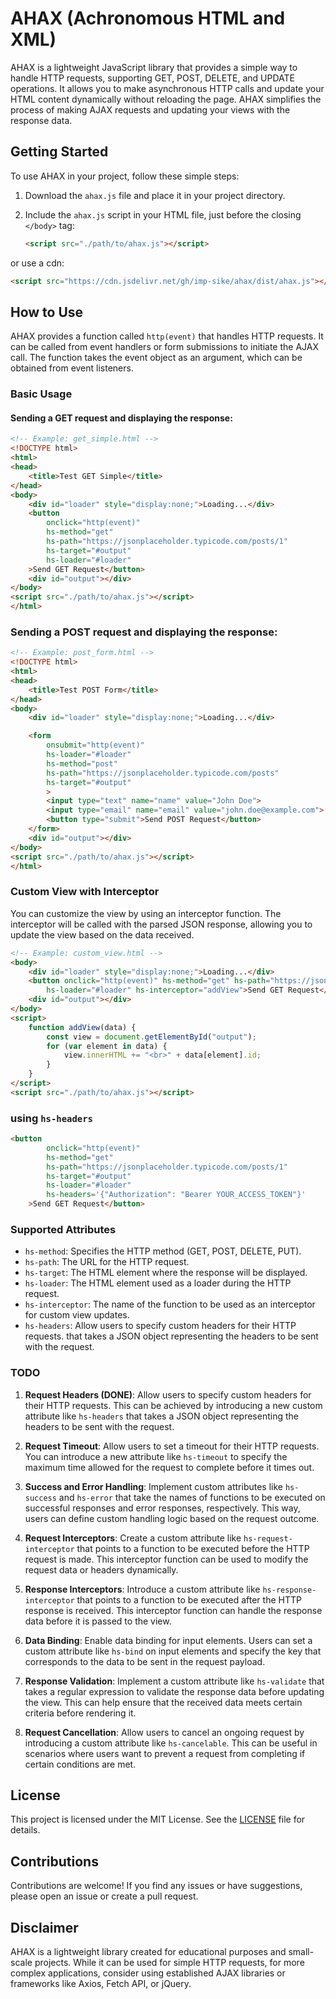 # AHAX (Achronomous HTML and XML)

AHAX is a lightweight JavaScript library that provides a simple way to handle HTTP requests, supporting GET, POST, DELETE, and UPDATE operations. It allows you to make asynchronous HTTP calls and update your HTML content dynamically without reloading the page. AHAX simplifies the process of making AJAX requests and updating your views with the response data.

## Getting Started

To use AHAX in your project, follow these simple steps:

1. Download the `ahax.js` file and place it in your project directory.

2. Include the `ahax.js` script in your HTML file, just before the closing `</body>` tag:

   ```html
   <script src="./path/to/ahax.js"></script>
   ```
or use a cdn:
```html
<script src="https://cdn.jsdelivr.net/gh/imp-sike/ahax/dist/ahax.js"></script>
```

## How to Use

AHAX provides a function called `http(event)` that handles HTTP requests. It can be called from event handlers or form submissions to initiate the AJAX call. The function takes the event object as an argument, which can be obtained from event listeners.

### Basic Usage

#### Sending a GET request and displaying the response:

```html
<!-- Example: get_simple.html -->
<!DOCTYPE html>
<html>
<head>
    <title>Test GET Simple</title>
</head>
<body>
    <div id="loader" style="display:none;">Loading...</div>
    <button 
        onclick="http(event)"
        hs-method="get"
        hs-path="https://jsonplaceholder.typicode.com/posts/1"
        hs-target="#output"
        hs-loader="#loader"
    >Send GET Request</button>
    <div id="output"></div>
</body>
<script src="./path/to/ahax.js"></script>
</html>
```

### Sending a POST request and displaying the response:

```html
<!-- Example: post_form.html -->
<!DOCTYPE html>
<html>
<head>
    <title>Test POST Form</title>
</head>
<body>
    <div id="loader" style="display:none;">Loading...</div>

    <form 
        onsubmit="http(event)"
        hs-loader="#loader"
        hs-method="post" 
        hs-path="https://jsonplaceholder.typicode.com/posts"
        hs-target="#output"
        >
        <input type="text" name="name" value="John Doe">
        <input type="email" name="email" value="john.doe@example.com">
        <button type="submit">Send POST Request</button>
    </form>
    <div id="output"></div>
</body>
<script src="./path/to/ahax.js"></script>
</html>
```

### Custom View with Interceptor

You can customize the view by using an interceptor function. The interceptor will be called with the parsed JSON response, allowing you to update the view based on the data received.

```html
<!-- Example: custom_view.html -->
<body>
    <div id="loader" style="display:none;">Loading...</div>
    <button onclick="http(event)" hs-method="get" hs-path="https://jsonplaceholder.typicode.com/posts"
        hs-loader="#loader" hs-interceptor="addView">Send GET Request</button>
    <div id="output"></div>
</body>
<script>
    function addView(data) {
        const view = document.getElementById("output");
        for (var element in data) {
            view.innerHTML += "<br>" + data[element].id;
        }
    }
</script>
<script src="./path/to/ahax.js"></script>
```

### using `hs-headers`
```html
<button 
        onclick="http(event)"
        hs-method="get"
        hs-path="https://jsonplaceholder.typicode.com/posts/1"
        hs-target="#output"
        hs-loader="#loader"
        hs-headers='{"Authorization": "Bearer YOUR_ACCESS_TOKEN"}'
    >Send GET Request</button>
```

### Supported Attributes

- `hs-method`: Specifies the HTTP method (GET, POST, DELETE, PUT).
- `hs-path`: The URL for the HTTP request.
- `hs-target`: The HTML element where the response will be displayed.
- `hs-loader`: The HTML element used as a loader during the HTTP request.
- `hs-interceptor`: The name of the function to be used as an interceptor for custom view updates.
- `hs-headers`: Allow users to specify custom headers for their HTTP requests.  that takes a JSON object representing the headers to be sent with the request.

### TODO

1. **Request Headers (DONE)**: Allow users to specify custom headers for their HTTP requests. This can be achieved by introducing a new custom attribute like `hs-headers` that takes a JSON object representing the headers to be sent with the request.

2. **Request Timeout**: Allow users to set a timeout for their HTTP requests. You can introduce a new attribute like `hs-timeout` to specify the maximum time allowed for the request to complete before it times out.

3. **Success and Error Handling**: Implement custom attributes like `hs-success` and `hs-error` that take the names of functions to be executed on successful responses and error responses, respectively. This way, users can define custom handling logic based on the request outcome.

4. **Request Interceptors**: Create a custom attribute like `hs-request-interceptor` that points to a function to be executed before the HTTP request is made. This interceptor function can be used to modify the request data or headers dynamically.

5. **Response Interceptors**: Introduce a custom attribute like `hs-response-interceptor` that points to a function to be executed after the HTTP response is received. This interceptor function can handle the response data before it is passed to the view.

6. **Data Binding**: Enable data binding for input elements. Users can set a custom attribute like `hs-bind` on input elements and specify the key that corresponds to the data to be sent in the request payload.

7. **Response Validation**: Implement a custom attribute like `hs-validate` that takes a regular expression to validate the response data before updating the view. This can help ensure that the received data meets certain criteria before rendering it.

8. **Request Cancellation**: Allow users to cancel an ongoing request by introducing a custom attribute like `hs-cancelable`. This can be useful in scenarios where users want to prevent a request from completing if certain conditions are met.


## License

This project is licensed under the MIT License. See the [LICENSE](LICENSE) file for details.

## Contributions

Contributions are welcome! If you find any issues or have suggestions, please open an issue or create a pull request.

## Disclaimer

AHAX is a lightweight library created for educational purposes and small-scale projects. While it can be used for simple HTTP requests, for more complex applications, consider using established AJAX libraries or frameworks like Axios, Fetch API, or jQuery.